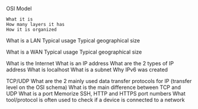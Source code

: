 OSI Model

	What it is
	How many layers it has
	How it is organized

What is a LAN
	Typical usage
	Typical geographical size

What is a WAN
	Typical usage
	Typical geographical size

What is the Internet
	What is an IP address
	What are the 2 types of IP address
	What is localhost
	What is a subnet
	Why IPv6 was created

TCP/UDP
	What are the 2 mainly used data transfer protocols for IP (transfer level on the OSI schema)
	What is the main difference between TCP and UDP
	What is a port
	Memorize SSH, HTTP and HTTPS port numbers
	What tool/protocol is often used to check if a device is connected to a network